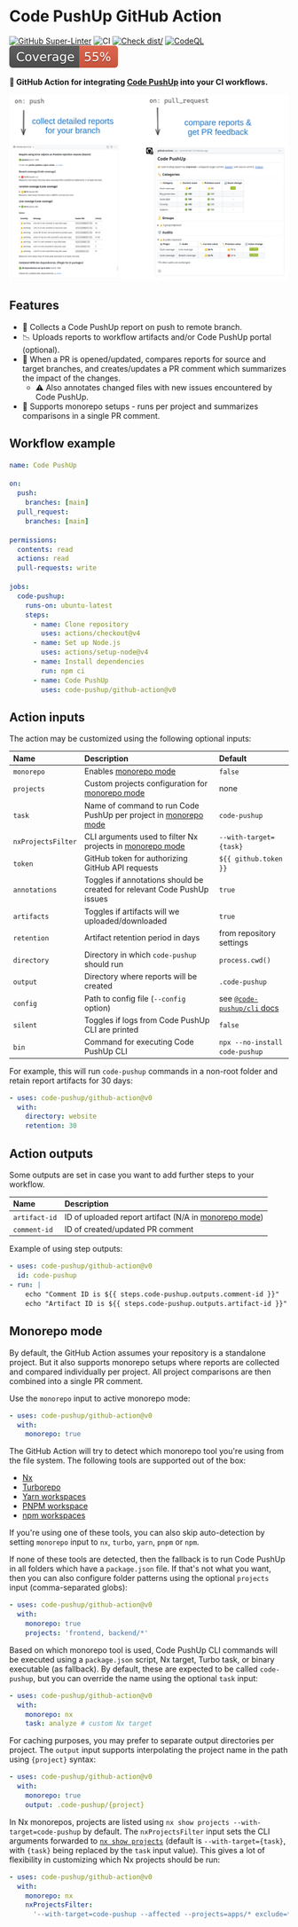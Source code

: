 # Code PushUp GitHub Action

[![GitHub Super-Linter](https://github.com/actions/typescript-action/actions/workflows/linter.yml/badge.svg)](https://github.com/super-linter/super-linter)
![CI](https://github.com/actions/typescript-action/actions/workflows/ci.yml/badge.svg)
[![Check dist/](https://github.com/actions/typescript-action/actions/workflows/check-dist.yml/badge.svg)](https://github.com/actions/typescript-action/actions/workflows/check-dist.yml)
[![CodeQL](https://github.com/actions/typescript-action/actions/workflows/codeql-analysis.yml/badge.svg)](https://github.com/actions/typescript-action/actions/workflows/codeql-analysis.yml)
[![Coverage](./badges/coverage.svg)](./badges/coverage.svg)

**🤖 GitHub Action for integrating
[Code PushUp](https://github.com/code-pushup/cli/tree/main/packages/cli#readme)
into your CI workflows.**

![showcase](./images/showcase.png)

## Features

- 📃 Collects a Code PushUp report on push to remote branch.
- 📉 Uploads reports to workflow artifacts and/or Code PushUp portal (optional).
- 💬 When a PR is opened/updated, compares reports for source and target
  branches, and creates/updates a PR comment which summarizes the impact of the
  changes.
  - ⚠️ Also annotates changed files with new issues encountered by Code PushUp.
- 🏢 Supports monorepo setups - runs per project and summarizes comparisons in a
  single PR comment.

## Workflow example

```yml
name: Code PushUp

on:
  push:
    branches: [main]
  pull_request:
    branches: [main]

permissions:
  contents: read
  actions: read
  pull-requests: write

jobs:
  code-pushup:
    runs-on: ubuntu-latest
    steps:
      - name: Clone repository
        uses: actions/checkout@v4
      - name: Set up Node.js
        uses: actions/setup-node@v4
      - name: Install dependencies
        run: npm ci
      - name: Code PushUp
        uses: code-pushup/github-action@v0
```

## Action inputs

The action may be customized using the following optional inputs:

| Name               | Description                                                                       | Default                                                                                                |
| :----------------- | :-------------------------------------------------------------------------------- | :----------------------------------------------------------------------------------------------------- |
| `monorepo`         | Enables [monorepo mode](#monorepo-mode)                                           | `false`                                                                                                |
| `projects`         | Custom projects configuration for [monorepo mode](#monorepo-mode)                 | none                                                                                                   |
| `task`             | Name of command to run Code PushUp per project in [monorepo mode](#monorepo-mode) | `code-pushup`                                                                                          |
| `nxProjectsFilter` | CLI arguments used to filter Nx projects in [monorepo mode](#monorepo-mode)       | `--with-target={task}`                                                                                 |
| `token`            | GitHub token for authorizing GitHub API requests                                  | `${{ github.token }}`                                                                                  |
| `annotations`      | Toggles if annotations should be created for relevant Code PushUp issues          | `true`                                                                                                 |
| `artifacts`        | Toggles if artifacts will we uploaded/downloaded                                  | `true`                                                                                                 |
| `retention`        | Artifact retention period in days                                                 | from repository settings                                                                               |
| `directory`        | Directory in which `code-pushup` should run                                       | `process.cwd()`                                                                                        |
| `output`           | Directory where reports will be created                                           | `.code-pushup`                                                                                         |
| `config`           | Path to config file (`--config` option)                                           | see [`@code-pushup/cli` docs](https://github.com/code-pushup/cli/tree/main/packages/cli#configuration) |
| `silent`           | Toggles if logs from Code PushUp CLI are printed                                  | `false`                                                                                                |
| `bin`              | Command for executing Code PushUp CLI                                             | `npx --no-install code-pushup`                                                                         |

For example, this will run `code-pushup` commands in a non-root folder and
retain report artifacts for 30 days:

```yml
- uses: code-pushup/github-action@v0
  with:
    directory: website
    retention: 30
```

## Action outputs

Some outputs are set in case you want to add further steps to your workflow.

| Name          | Description                                                             |
| :------------ | :---------------------------------------------------------------------- |
| `artifact-id` | ID of uploaded report artifact (N/A in [monorepo mode](#monorepo-mode)) |
| `comment-id`  | ID of created/updated PR comment                                        |

Example of using step outputs:

```yml
- uses: code-pushup/github-action@v0
  id: code-pushup
- run: |
    echo "Comment ID is ${{ steps.code-pushup.outputs.comment-id }}"
    echo "Artifact ID is ${{ steps.code-pushup.outputs.artifact-id }}"
```

## Monorepo mode

By default, the GitHub Action assumes your repository is a standalone project.
But it also supports monorepo setups where reports are collected and compared
individually per project. All project comparisons are then combined into a
single PR comment.

Use the `monorepo` input to active monorepo mode:

```yml
- uses: code-pushup/github-action@v0
  with:
    monorepo: true
```

The GitHub Action will try to detect which monorepo tool you're using from the
file system. The following tools are supported out of the box:

- [Nx](https://nx.dev/)
- [Turborepo](https://turbo.build/)
- [Yarn workspaces](https://classic.yarnpkg.com/lang/en/docs/workspaces/)
- [PNPM workspace](https://pnpm.io/workspaces)
- [npm workspaces](https://docs.npmjs.com/cli/using-npm/workspaces)

If you're using one of these tools, you can also skip auto-detection by setting
`monorepo` input to `nx`, `turbo`, `yarn`, `pnpm` or `npm`.

If none of these tools are detected, then the fallback is to run Code PushUp in
all folders which have a `package.json` file. If that's not what you want, then
you can also configure folder patterns using the optional `projects` input
(comma-separated globs):

```yml
- uses: code-pushup/github-action@v0
  with:
    monorepo: true
    projects: 'frontend, backend/*'
```

Based on which monorepo tool is used, Code PushUp CLI commands will be executed
using a `package.json` script, Nx target, Turbo task, or binary executable (as
fallback). By default, these are expected to be called `code-pushup`, but you
can override the name using the optional `task` input:

```yml
- uses: code-pushup/github-action@v0
  with:
    monorepo: nx
    task: analyze # custom Nx target
```

For caching purposes, you may prefer to separate output directories per project.
The `output` input supports interpolating the project name in the path using
`{project}` syntax:

```yml
- uses: code-pushup/github-action@v0
  with:
    monorepo: true
    output: .code-pushup/{project}
```

In Nx monorepos, projects are listed using
`nx show projects --with-target=code-pushup` by default. The `nxProjectsFilter`
input sets the CLI arguments forwarded to
[`nx show projects`](https://nx.dev/nx-api/nx/documents/show#projects) (default
is `--with-target={task}`, with `{task}` being replaced by the `task` input
value). This gives a lot of flexibility in customizing which Nx projects should
be run:

```yml
- uses: code-pushup/github-action@v0
  with:
    monorepo: nx
    nxProjectsFilter:
      '--with-target=code-pushup --affected --projects=apps/* exclude=*-e2e'
```
